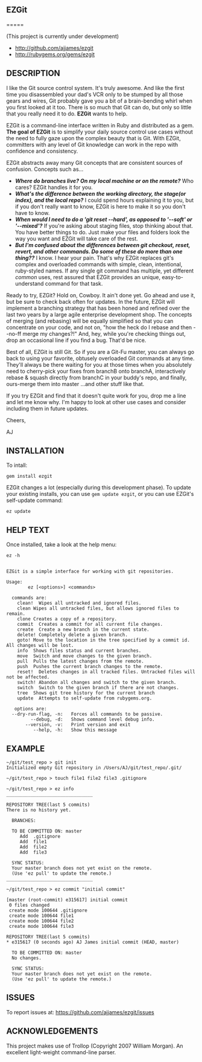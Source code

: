 ## EZGit
=====

(This project is currently under development)

 * http://github.com/ajjames/ezgit
 * http://rubygems.org/gems/ezgit


## DESCRIPTION

I like the Git source control system. It's truly awesome. And like the first time you disassembled your dad's VCR only to be stumped by all those gears and wires, Git probably gave you a bit of a brain-bending whirl when you first looked at it too. There is so much that Git can do, but only so little that you really need it to do. **EZGit** wants to help.

EZGit is a command-line interface written in Ruby and distributed as a gem. **The goal of EZGit** is to simplify your daily source control use cases without the need to fully gaze upon the complex beauty that is Git. With EZGit, committers with any level of Git knowledge can work in the repo with confidence and consistency.

EZGit abstracts away many Git concepts that are consistent sources of confusion. Concepts such as...
* _**Where do branches live? On my local machine or on the remote?**_ Who cares? EZGit handles it for you.
* _**What's the difference between the working directory, the stage(or index), and the local repo?**_ I could spend hours explaining it to you, but if you don't really want to know, EZGit is here to make it so you don't have to know.
* _**When would I need to do a 'git reset --hard', as opposed to '--soft' or '--mixed'?**_ If you're asking about staging files, stop thinking about that. You have better things to do. Just make your files and folders look the way you want and EZGit will take care of the rest.
* _**But I'm confused about the differences between git checkout, reset, revert, and other commands. Do some of these do more than one thing??**_  I know. I hear your pain. That's why EZGit replaces git's complex and overloaded commands with simple, clean, intentional, ruby-styled names. If any single git command has multiple, yet different _common_ uses, rest assured that EZGit provides an unique, easy-to-understand command for that task.

Ready to try, EZGit? Hold on, Cowboy. It ain't done yet. Go ahead and use it, but be sure to check back often for updates. In the future, EZGit will implement a branching strategy that has been honed and refined over the last two years by a large agile enterprise development shop. The concepts of merging (and rebasing) will be equally simplified so that you can concentrate on your code, and not on, "how the heck do I rebase and then --no-ff merge my changes?!" And, hey, while you're checking things out, drop an occasional line if you find a bug. That'd be nice.

Best of all, EZGit is still Git. So if you are a Git-Fu master, you can always go back to using your favorite, obtusely overloaded Git commands at any time. They'll always be there waiting for you at those times when you absolutely need to cherry-pick your fixes from branchB onto branchA, interactively rebase & squash directly from branchC in your buddy's repo, and finally, ours-merge them into master ...and other stuff like that.

If you try EZGit and find that it doesn't quite work for you, drop me a line and let me know why. I'm happy to look at other use cases and consider including them in future updates.

Cheers,

AJ


## INSTALLATION

To intall:

    gem install ezgit

EZGit changes a lot (especially during this development phase). To update your existing installs, you can use `gem update ezgit`, or you can use EZGit's self-update command:

    ez update


## HELP TEXT

Once installed, take a look at the help menu:

    ez -h


    EZGit is a simple interface for working with git repositories.

    Usage:
            ez [<options>] <commands>

      commands are:
        clean!  Wipes all untracked and ignored files.
        clean Wipes all untracked files, but allows ignored files to remain.
        clone Creates a copy of a repository.
        commit  Creates a commit for all current file changes.
        create  Create a new branch in the current state.
        delete! Completely delete a given branch.
        goto! Move to the location in the tree specified by a commit id. All changes will be lost.
        info  Shows files status and current branches.
        move  Switch and move changes to the given branch.
        pull  Pulls the latest changes from the remote.
        push  Pushes the current branch changes to the remote.
        reset!  Deletes changes in all tracked files. Untracked files will not be affected.
        switch! Abandon all changes and switch to the given branch.
        switch  Switch to the given branch if there are not changes.
        tree  Shows git tree history for the current branch
        update  Attempts to self-update from rubygems.org.

       options are:
      --dry-run-flag, -n:   Forces all commands to be passive.
             --debug, -d:   Shows command level debug info.
           --version, -v:   Print version and exit
              --help, -h:   Show this message


## EXAMPLE

```
~/git/test_repo > git init
Initialized empty Git repository in /Users/AJ/git/test_repo/.git/

~/git/test_repo > touch file1 file2 file3 .gitignore

~/git/test_repo > ez info
________________________________

REPOSITORY TREE(last 5 commits)
There is no history yet.

  BRANCHES:

  TO BE COMMITTED ON: master
     Add  .gitignore
     Add  file1
     Add  file2
     Add  file3

  SYNC STATUS:
  Your master branch does not yet exist on the remote.
  (Use 'ez pull' to update the remote.)
________________________________

~/git/test_repo > ez commit "initial commit"

[master (root-commit) e315617] initial commit
 0 files changed
 create mode 100644 .gitignore
 create mode 100644 file1
 create mode 100644 file2
 create mode 100644 file3

REPOSITORY TREE(last 5 commits)
* e315617 (0 seconds ago) AJ James initial commit (HEAD, master)

  TO BE COMMITTED ON: master
  No changes.

  SYNC STATUS:
  Your master branch does not yet exist on the remote.
  (Use 'ez pull' to update the remote.)
```


## ISSUES

To report issues at: 
https://github.com/ajjames/ezgit/issues


## ACKNOWLEDGEMENTS

  This project makes use of Trollop (Copyright 2007 William Morgan). An excellent light-weight command-line parser.